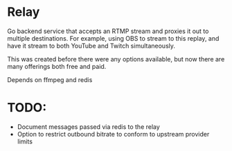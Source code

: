 # Relay

Go backend service that accepts an RTMP stream and proxies it out to multiple destinations. For example, using OBS to stream to this replay, and have it stream to both YouTube and Twitch simultaneously.

This was created before there were any options available, but now there are many offerings both free and paid.

Depends on ffmpeg and redis

# TODO:

- Document messages passed via redis to the relay
- Option to restrict outbound bitrate to conform to upstream provider limits
